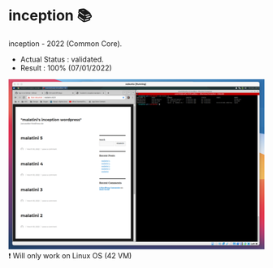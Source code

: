 # inception 📚

inception - 2022 (Common Core).

- Actual Status : validated.
- Result        : 100% (07/01/2022)

![Alt text](/inception.png?raw=true "Inception")
❗️ Will only work on Linux OS (42 VM)
